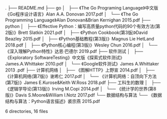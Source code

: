 .
├── README.md
├── go
│   ├── 《The Go Programing Language》中文版《Go程序设计语言》Alan A.A. Donovan 2017.pdf
│   └── 《The Go Programming Language》Alan Donovan&Brian Kernighan 2015.pdf
├── python
│   ├── 《Effective Python：编写高质量python代码的90个有效方法(第2版)》Brett Slatkin 2021.pdf
│   ├── 《Python Cookbook(第3版)》David Beazley 2015.pdf
│   ├── 《Python基础教程(第3版)》Magnus Lie HetLand 2018.pdf
│   ├── 《Python核心编程(第3版)》Wesley Chun 2016.pdf
│   └── 《深入理解Python特性》达恩·巴德尔 2019.pdf
├── 软件测试
│   ├── 《Exploratory SoftwareTesting》中文版《探索式软件测试》James.A.Whittaker 2010.pdf
│   └── 《Google软件测试》James A.Whittaker 2013 <How Google Tests Software>.pdf
├── 计算机网络
│   ├── 《图解HTTP》上野宣 2014.pdf
│   ├── 《计算机网络(第7版)》谢希仁 2017.pdf
│   └── 《计算机网络：自顶向下方法(第7版)》James E.Kurose&Keith W.Ross 2018.pdf
├── 工科生的数理
│   ├── 《逻辑学导论(第13版)》Irving M.Copi 2014.pdf
│   └── 《统计学的世界(第8版)》Davis S.Moore&William I.Notz 2017.pdf
└── 数据结构与算法
    └── 《数据结构与算法：Python语言描述》裘宗燕 2015.pdf

6 directories, 16 files